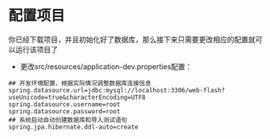 # 配置项目

你已经下载项目，并且初始化好了数据库，那么接下来只需要更改相应的配置就可以运行该项目了

- 更改src/resources/application-dev.properties配置：

```properties
## 开发环境配置，根据实际情况调整数据库连接信息
spring.datasource.url=jdbc:mysql://localhost:3306/web-flash?useUnicode=true&characterEncoding=UTF8
spring.datasource.username=root
spring.datasource.password=root
## 系统启动自动创建数据库和导入测试语句
spring.jpa.hibernate.ddl-auto=create

```
